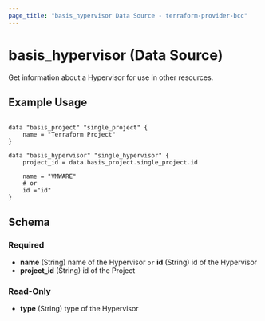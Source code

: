 ```yaml
---
page_title: "basis_hypervisor Data Source - terraform-provider-bcc"
---
```

# basis_hypervisor (Data Source)

Get information about a Hypervisor for use in other resources. 

## Example Usage

```hcl

data "basis_project" "single_project" {
    name = "Terraform Project"
}

data "basis_hypervisor" "single_hypervisor" {
    project_id = data.basis_project.single_project.id
    
    name = "VMWARE"
    # or
    id ="id"
}

```

## Schema

### Required

- **name** (String) name of the Hypervisor `or` **id** (String) id of the Hypervisor
- **project_id** (String) id of the Project

### Read-Only

- **type** (String) type of the Hypervisor
